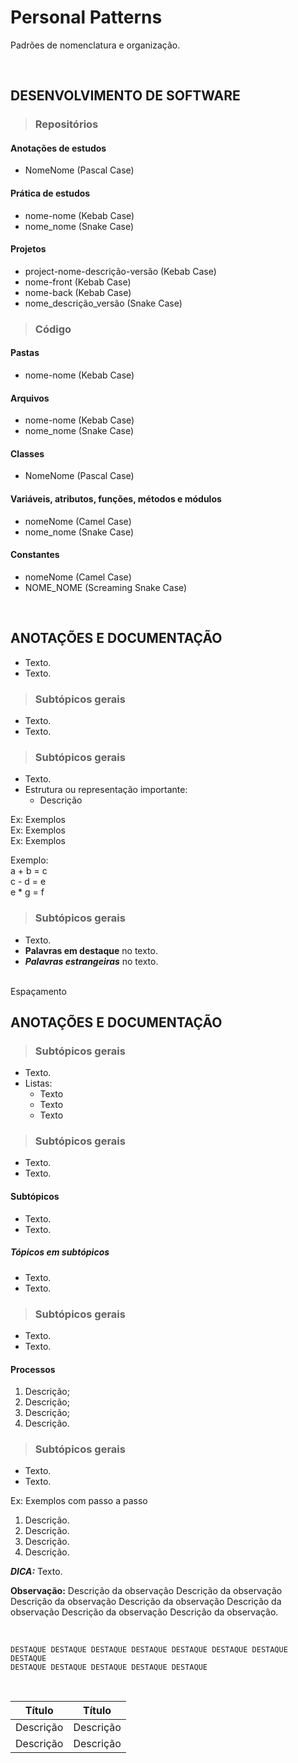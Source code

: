 # Personal Patterns
Padrões de nomenclatura e organização.

<br>

## DESENVOLVIMENTO DE SOFTWARE

> ### Repositórios

#### Anotações de estudos
* NomeNome (Pascal Case)

#### Prática de estudos
* nome-nome (Kebab Case)
* nome_nome (Snake Case)

#### Projetos
* project-nome-descrição-versão (Kebab Case)
* nome-front (Kebab Case)
* nome-back (Kebab Case)
* nome_descrição_versão (Snake Case)

> ### Código

#### Pastas
* nome-nome (Kebab Case)

#### Arquivos 
* nome-nome (Kebab Case)
* nome_nome (Snake Case)

#### Classes 
* NomeNome (Pascal Case)

#### Variáveis, atributos, funções, métodos e módulos
* nomeNome (Camel Case)
* nome_nome (Snake Case)

#### Constantes
* nomeNome (Camel Case)
* NOME_NOME (Screaming Snake Case)

<br>

## ANOTAÇÕES E DOCUMENTAÇÃO
* Texto.
* Texto.

> ### Subtópicos gerais
* Texto.
* Texto.

> ### Subtópicos gerais
* Texto.
* Estrutura ou representação importante:
  - Descrição

Ex: Exemplos  
Ex: Exemplos  
Ex: Exemplos  

Exemplo:  
a + b = c  
c - d = e  
e * g = f  

> ### Subtópicos gerais
* Texto.
* **Palavras em destaque** no texto.
* ***Palavras estrangeiras*** no texto.

<br> Espaçamento

## ANOTAÇÕES E DOCUMENTAÇÃO

> ### Subtópicos gerais
* Texto.
* Listas:
  - Texto
  - Texto
  - Texto

> ### Subtópicos gerais
* Texto.
* Texto.

#### Subtópicos
* Texto.
* Texto.

##### Tópicos em subtópicos
* Texto.
* Texto.

> ### Subtópicos gerais
* Texto.
* Texto.

#### Processos
1. Descrição;
2. Descrição;
3. Descrição;
4. Descrição.

> ### Subtópicos gerais
* Texto.
* Texto.

Ex: Exemplos com passo a passo  
1. Descrição.
2. Descrição.
3. Descrição.
4. Descrição.

***DICA:*** Texto.

**Observação:** Descrição da observação Descrição da observação Descrição da observação Descrição da observação Descrição da observação Descrição da observação Descrição da observação.

<br>

~~~
DESTAQUE DESTAQUE DESTAQUE DESTAQUE DESTAQUE DESTAQUE DESTAQUE DESTAQUE
DESTAQUE DESTAQUE DESTAQUE DESTAQUE DESTAQUE 
~~~

<br>

| Título    | Título    |
| --------- | --------- |
| Descrição | Descrição |
| Descrição | Descrição |
